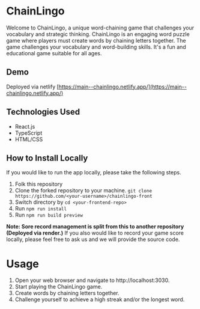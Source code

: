 # ChainLingo
Welcome to ChainLingo, a unique word-chaining game that challenges your vocabulary and strategic thinking.
ChainLingo is an engaging word puzzle game where players must create words by chaining letters together. The game challenges your vocabulary and word-building skills. It's a fun and educational game suitable for all ages.

## Demo
Deployed via netlify [https://main--chainlingo.netlify.app/](https://main--chainlingo.netlify.app/)

## Technologies Used
- React.js
- TypeScript
- HTML/CSS

## How to Install Locally
If you would like to run the app locally, please take the following steps.
1. Folk this repository
1. Clone the forked repository to your machine. `git clone https://github.com/<your-username>/chainlingo-front`
1. Switch directory by `cd <your-frontend-repo>`
1. Run `npm run install`
1. Run `npm run build preview`

**Note: Sore record management is split from this to another repository (Deployed via render.)**
If you also would like to record your game score locally, please feel free to ask us and we will provide the source code.

# Usage
1. Open your web browser and navigate to http://localhost:3030.
1. Start playing the ChainLingo game.
1. Create words by chaining letters together.
1. Challenge yourself to achieve a high streak and/or the longest word.
